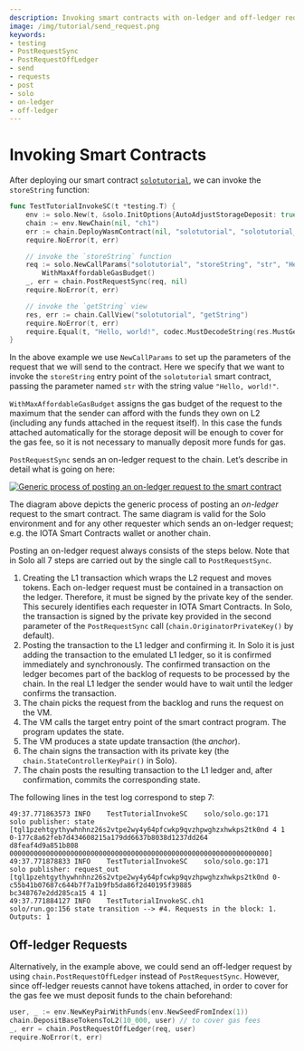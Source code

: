 ```yaml
---
description: Invoking smart contracts with on-ledger and off-ledger requests with Solo.
image: /img/tutorial/send_request.png
keywords:
- testing
- PostRequestSync
- PostRequestOffLedger
- send
- requests
- post
- solo
- on-ledger
- off-ledger
---
```

# Invoking Smart Contracts

After deploying our smart contract [`solotutorial`](https://github.com/iotaledger/wasp/tree/develop/documentation/tutorial-examples/src/solotutorial.rs), we can invoke the `storeString` function:

```go
func TestTutorialInvokeSC(t *testing.T) {
	env := solo.New(t, &solo.InitOptions{AutoAdjustStorageDeposit: true})
	chain := env.NewChain(nil, "ch1")
	err := chain.DeployWasmContract(nil, "solotutorial", "solotutorial_bg.wasm")
	require.NoError(t, err)

	// invoke the `storeString` function
	req := solo.NewCallParams("solotutorial", "storeString", "str", "Hello, world!").
		WithMaxAffordableGasBudget()
	_, err = chain.PostRequestSync(req, nil)
	require.NoError(t, err)

	// invoke the `getString` view
	res, err := chain.CallView("solotutorial", "getString")
	require.NoError(t, err)
	require.Equal(t, "Hello, world!", codec.MustDecodeString(res.MustGet("str")))
}
```

In the above example we use `NewCallParams` to set up the parameters of the request that we will send to the contract. Here we specify that we want to invoke the `storeString` entry point of the `solotutorial` smart contract, passing the parameter named `str` with the string value `"Hello, world!"`.

`WithMaxAffordableGasBudget` assigns the gas budget of the request to the maximum that the sender can afford with the funds they own on L2 (including any funds attached in the request itself).
In this case the funds attached automatically for the storage deposit will be enough to cover for the gas fee, so it is not necessary to manually deposit more funds for gas.

`PostRequestSync` sends an on-ledger request to the chain. Let’s describe in detail what is going on here:

[![Generic process of posting an on-ledger request to the smart contract](/img/tutorial/send_request.png)](/img/tutorial/send_request.png)

The diagram above depicts the generic process of posting an _on-ledger_ request to the smart contract.
The same diagram is valid for the Solo environment and for any other requester which sends an on-ledger request; e.g. the IOTA Smart Contracts wallet or another chain.

Posting an on-ledger request always consists of the steps below.
Note that in Solo all 7 steps are carried out by the single call to `PostRequestSync`.

1. Creating the L1 transaction which wraps the L2 request and moves tokens.
   Each on-ledger request must be contained in a transaction on the ledger.
   Therefore, it must be signed by the private key of the sender.
   This securely identifies each requester in IOTA Smart Contracts.
   In Solo, the transaction is signed by the private key provided in the second parameter of the `PostRequestSync` call (`chain.OriginatorPrivateKey()` by default).
2. Posting the transaction to the L1 ledger and confirming it.
   In Solo it is just adding the transaction to the emulated L1 ledger, so it is confirmed immediately and synchronously.
   The confirmed transaction on the ledger becomes part of the backlog of requests to be processed by the chain.
   In the real L1 ledger the sender would have to wait until the ledger confirms the transaction.
3. The chain picks the request from the backlog and runs the request on the VM.
4. The VM calls the target entry point of the smart contract program. The
   program updates the state.
5. The VM produces a state update transaction (the _anchor_).
6. The chain signs the transaction with its private key (the `chain.StateControllerKeyPair()` in Solo).
7. The chain posts the resulting transaction to the L1 ledger and, after confirmation, commits the corresponding state.

The following lines in the test log correspond to step 7:

```log
49:37.771863573 INFO    TestTutorialInvokeSC    solo/solo.go:171        solo publisher: state [tgl1pzehtgythywhnhnz26s2vtpe2wy4y64pfcwkp9qvzhpwghzxhwkps2tk0nd 4 1 0-177c8a62feb7d434608215a179dd6637b8038d1237dd264
d8feaf4d9a851b808 0000000000000000000000000000000000000000000000000000000000000000]
49:37.771878833 INFO    TestTutorialInvokeSC    solo/solo.go:171        solo publisher: request_out [tgl1pzehtgythywhnhnz26s2vtpe2wy4y64pfcwkp9qvzhpwghzxhwkps2tk0nd 0-c55b41b07687c644b7f7a1b9fb5da86f2d40195f39885
bc348767e2dd285ca15 4 1]
49:37.771884127 INFO    TestTutorialInvokeSC.ch1        solo/run.go:156 state transition --> #4. Requests in the block: 1. Outputs: 1
```

## Off-ledger Requests

Alternatively, in the example above, we could send an off-ledger request by using `chain.PostRequestOffLedger` instead of `PostRequestSync`.
However, since off-ledger reuests cannot have tokens attached, in order to cover for the gas fee we must deposit funds to the chain beforehand:

```go
user, _ := env.NewKeyPairWithFunds(env.NewSeedFromIndex(1))
chain.DepositBaseTokensToL2(10_000, user) // to cover gas fees
_, err = chain.PostRequestOffLedger(req, user)
require.NoError(t, err)
```
